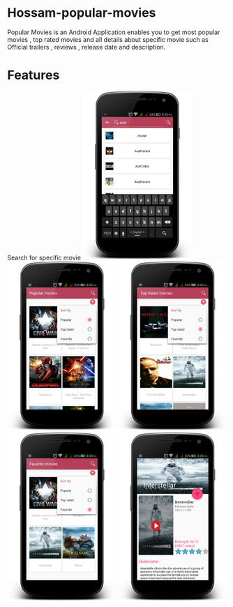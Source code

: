 # Hossam-popular-movies
Popular Movies is an Android Application enables you to get most popular movies , top rated movies
and all details about specific movie such as Official trailers , reviews , release date and description.

# Features 
Search for specific movie 
<img src="https://github.com/DevHossamHassan/Hossam-popular-movies/blob/master/arts/search.png" width="250">
<img src="https://github.com/DevHossamHassan/Hossam-popular-movies/blob/master/arts/popular_main_popup.png" width="250">
<img src="https://github.com/DevHossamHassan/Hossam-popular-movies/blob/master/arts/toprated_main.png" width="250">
<img src="https://github.com/DevHossamHassan/Hossam-popular-movies/blob/master/arts/favorite_main.png" width="250">
<img src="https://github.com/DevHossamHassan/Hossam-popular-movies/blob/master/arts/movie_datailes_activity.png" width="250">


